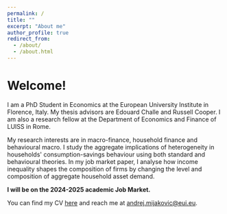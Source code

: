 ```yaml
---
permalink: /
title: ""
excerpt: "About me"
author_profile: true
redirect_from: 
  - /about/
  - /about.html
---
```


# Welcome!

I am a PhD Student in Economics at the European University Institute in Florence, Italy. My thesis advisors are Edouard Challe and Russell Cooper. I am also a research fellow at the Department of Economics and Finance of LUISS in Rome.

My research interests are in macro-finance, household finance and behavioural macro. I study the aggregate implications of heterogeneity in households' consumption-savings behaviour using both standard and behavioural theories. In my job market paper, I analyse how income inequality shapes the composition of firms by changing the level and composition of aggregate household asset demand. 

**I will be on the 2024-2025 academic Job Market.**

You can find my CV [here](https://andrejmijakovic.github.io/assets/CV_Jul2024_AndrejMijakovic.pdf) and reach me at andrej.mijakovic@eui.eu.